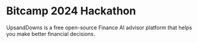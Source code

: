 # Bitcamp 2024 Hackathon

UpsandDowns is a free open-source Finance AI advisor platform that helps you make better financial decisions.
